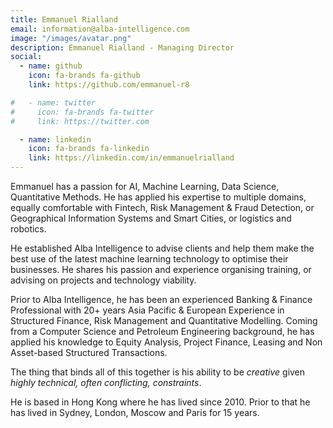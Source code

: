 ```yaml
---
title: Emmanuel Rialland
email: information@alba-intelligence.com
image: "/images/avatar.png"
description: Emmanuel Rialland - Managing Director
social:
  - name: github
    icon: fa-brands fa-github
    link: https://github.com/emmanuel-r8

#   - name: twitter
#     icon: fa-brands fa-twitter
#     link: https://twitter.com

  - name: linkedin
    icon: fa-brands fa-linkedin
    link: https://linkedin.com/in/emmanuelrialland
---
```




Emmanuel has a passion for AI, Machine Learning, Data Science, Quantitative Methods. He has applied his expertise to multiple domains, equally comfortable with Fintech, Risk Management & Fraud Detection, or Geographical Information Systems and Smart Cities, or logistics and robotics.

He established Alba Intelligence to advise clients and help them make the best use of the latest machine learning technology to optimise their businesses. He shares his passion and experience organising training, or advising on projects and technology viability.

Prior to Alba Intelligence, he has been an experienced Banking & Finance Professional with 20+ years Asia Pacific & European Experience in Structured Finance, Risk Management and Quantitative Modelling. Coming from a Computer Science and Petroleum Engineering background, he has applied his knowledge to Equity Analysis, Project Finance, Leasing and Non Asset-based Structured Transactions.

The thing that binds all of this together is his ability to be *creative* given *highly technical, often conflicting, constraints*.

He is based in Hong Kong where he has lived since 2010. Prior to that he has lived in Sydney, London, Moscow and Paris for 15 years.
